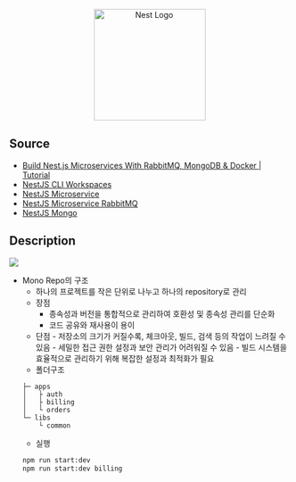 <p align="center">
  <a href="http://nestjs.com/" target="blank"><img src="https://nestjs.com/img/logo-small.svg" width="200" alt="Nest Logo" /></a>
</p>

## Source

- [Build Nest.js Microservices With RabbitMQ, MongoDB & Docker | Tutorial](https://www.youtube.com/watch?v=yuVVKB0EaOQ)
- [NestJS CLI Workspaces](https://docs.nestjs.com/cli/monorepo)
- [NestJS Microservice](https://docs.nestjs.com/microservices/basics#event-based)
- [NestJS Microservice RabbitMQ](https://docs.nestjs.com/microservices/rabbitmq)
- [NestJS Mongo](https://docs.nestjs.com/techniques/mongodb#model-injection)

## Description

![](./image/2024-03-11-14-11-13.png)

- Mono Repo의 구조
  - 하나의 프로젝트를 작은 단위로 나누고 하나의 repository로 관리
  - 장점
    - 종속성과 버전을 통합적으로 관리하여 호환성 및 종속성 관리를 단순화
    - 코드 공유와 재사용이 용이
  - 단점 - 저장소의 크기가 커질수록, 체크아웃, 빌드, 검색 등의 작업이 느려질 수 있음 - 세밀한 접근 권한 설정과 보안 관리가 어려워질 수 있음 - 빌드 시스템을 효율적으로 관리하기 위해 복잡한 설정과 최적화가 필요
  - 폴더구조
  ```
  ├─ apps
  │   ├ auth
  │   ├ billing
  │   └ orders
  └─ libs
      └ common
  ```
  - 실행
  ```sh
  npm run start:dev
  npm run start:dev billing
  ```
